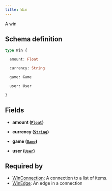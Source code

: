 ```yaml
---
title: Win
---
```


A win

## Schema definition
```graphql
type Win {

  amount: Float

  currency: String

  game: Game

  user: User

}
```

## Fields

* **amount ([`Float`](graphql/schema/float.md))**


* **currency ([`String`](graphql/schema/string.md))**


* **game ([`Game`](graphql/schema/game.md))**


* **user ([`User`](graphql/schema/user.md))**



## Required by
* [WinConnection](graphql/schema/winconnection.md): A connection to a list of items.
* [WinEdge](graphql/schema/winedge.md): An edge in a connection
